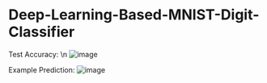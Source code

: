 # Deep-Learning-Based-MNIST-Digit-Classifier

Test Accuracy: \n
![image](https://github.com/user-attachments/assets/89035b98-881c-4942-9833-7b7eebf32d75)

Example Prediction:
![image](https://github.com/user-attachments/assets/2e33d01f-5990-41cc-ba90-1d8cac82a7ca)
